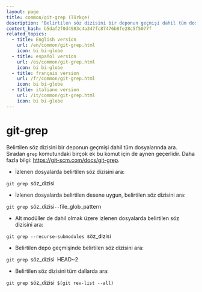 ```yaml
---
layout: page
title: common/git-grep (Türkçe)
description: "Belirtilen söz dizisini bir deponun geçmişi dahil tüm dosyalarında ara."
content_hash: b5daf2f0d4983c4a347fc87476b8fe28c5f5077f
related_topics:
  - title: English version
    url: /en/common/git-grep.html
    icon: bi bi-globe
  - title: español version
    url: /es/common/git-grep.html
    icon: bi bi-globe
  - title: français version
    url: /fr/common/git-grep.html
    icon: bi bi-globe
  - title: italiano version
    url: /it/common/git-grep.html
    icon: bi bi-globe
---
```

# git-grep

Belirtilen söz dizisini bir deponun geçmişi dahil tüm dosyalarında ara.
Sıradan `grep` komutundaki birçok ek bu komut için de aynen geçerlidir.
Daha fazla bilgi: <https://git-scm.com/docs/git-grep>.

- İzlenen dosyalarda belirtilen söz dizisini ara:

`git grep `<span class="tldr-var badge badge-pill bg-dark-lm bg-white-dm text-white-lm text-dark-dm font-weight-bold">söz_dizisi</span>

- İzlenen dosyalarda belirtilen desene uygun, belirtilen söz dizisini ara:

`git grep `<span class="tldr-var badge badge-pill bg-dark-lm bg-white-dm text-white-lm text-dark-dm font-weight-bold">söz_dizisi</span>` -- `<span class="tldr-var badge badge-pill bg-dark-lm bg-white-dm text-white-lm text-dark-dm font-weight-bold">file_glob_pattern</span>

- Alt modüller de dahil olmak üzere izlenen dosyalarda belirtilen söz dizisini ara:

`git grep --recurse-submodules `<span class="tldr-var badge badge-pill bg-dark-lm bg-white-dm text-white-lm text-dark-dm font-weight-bold">söz_dizisi</span>

- Belirtilen depo geçmişinde belirtilen söz dizisini ara:

`git grep `<span class="tldr-var badge badge-pill bg-dark-lm bg-white-dm text-white-lm text-dark-dm font-weight-bold">söz_dizisi</span>` `<span class="tldr-var badge badge-pill bg-dark-lm bg-white-dm text-white-lm text-dark-dm font-weight-bold">HEAD~2</span>

- Belirtilen söz dizisini tüm dallarda ara:

`git grep `<span class="tldr-var badge badge-pill bg-dark-lm bg-white-dm text-white-lm text-dark-dm font-weight-bold">söz_dizisi</span>` $(git rev-list --all)`
